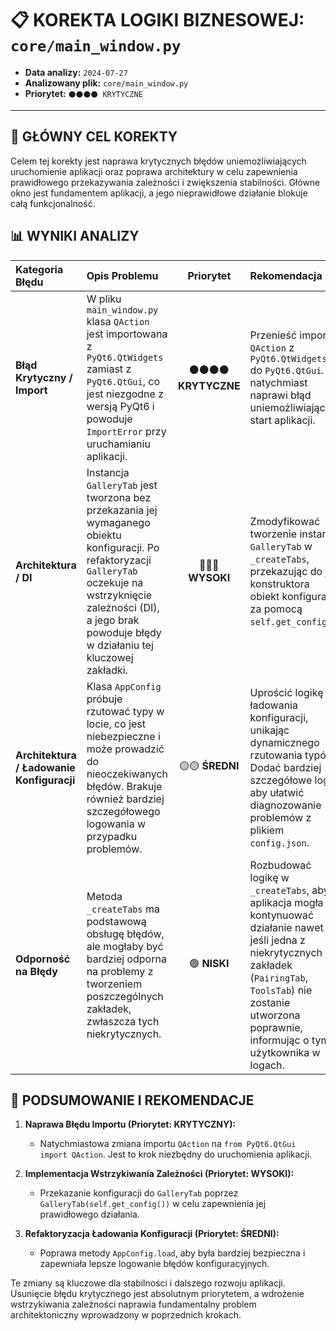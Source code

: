 # 📋 KOREKTA LOGIKI BIZNESOWEJ: `core/main_window.py`

- **Data analizy:** `2024-07-27`
- **Analizowany plik:** `core/main_window.py`
- **Priorytet:** `⚫⚫⚫⚫ KRYTYCZNE`

---

## 🎯 GŁÓWNY CEL KOREKTY

Celem tej korekty jest naprawa krytycznych błędów uniemożliwiających uruchomienie aplikacji oraz poprawa architektury w celu zapewnienia prawidłowego przekazywania zależności i zwiększenia stabilności. Główne okno jest fundamentem aplikacji, a jego nieprawidłowe działanie blokuje całą funkcjonalność.

## 📊 WYNIKI ANALIZY

| Kategoria Błędu                           | Opis Problemu                                                                                                                                                                                                                      |       Priorytet        | Rekomendacja                                                                                                                                                                                                                 |
| :---------------------------------------- | :--------------------------------------------------------------------------------------------------------------------------------------------------------------------------------------------------------------------------------- | :--------------------: | :--------------------------------------------------------------------------------------------------------------------------------------------------------------------------------------------------------------------------- |
| **Błąd Krytyczny / Import**               | W pliku `main_window.py` klasa `QAction` jest importowana z `PyQt6.QtWidgets` zamiast z `PyQt6.QtGui`, co jest niezgodne z wersją PyQt6 i powoduje `ImportError` przy uruchamianiu aplikacji.                                      | ⚫⚫⚫⚫ **KRYTYCZNE** | Przenieść import `QAction` z `PyQt6.QtWidgets` do `PyQt6.QtGui`. To natychmiast naprawi błąd uniemożliwiający start aplikacji.                                                                                               |
| **Architektura / DI**                     | Instancja `GalleryTab` jest tworzona bez przekazania jej wymaganego obiektu konfiguracji. Po refaktoryzacji `GalleryTab` oczekuje na wstrzyknięcie zależności (DI), a jego brak powoduje błędy w działaniu tej kluczowej zakładki. |   🔴🔴🔴 **WYSOKI**    | Zmodyfikować tworzenie instancji `GalleryTab` w `_createTabs`, przekazując do jej konstruktora obiekt konfiguracji za pomocą `self.get_config()`.                                                                            |
| **Architektura / Ładowanie Konfiguracji** | Klasa `AppConfig` próbuje rzutować typy w locie, co jest niebezpieczne i może prowadzić do nieoczekiwanych błędów. Brakuje również bardziej szczegółowego logowania w przypadku problemów.                                         |    🟡🟡 **ŚREDNI**     | Uprościć logikę ładowania konfiguracji, unikając dynamicznego rzutowania typów. Dodać bardziej szczegółowe logi, aby ułatwić diagnozowanie problemów z plikiem `config.json`.                                                |
| **Odporność na Błędy**                    | Metoda `_createTabs` ma podstawową obsługę błędów, ale mogłaby być bardziej odporna na problemy z tworzeniem poszczególnych zakładek, zwłaszcza tych niekrytycznych.                                                               |      🟢 **NISKI**      | Rozbudować logikę w `_createTabs`, aby aplikacja mogła kontynuować działanie nawet jeśli jedna z niekrytycznych zakładek (`PairingTab`, `ToolsTab`) nie zostanie utworzona poprawnie, informując o tym użytkownika w logach. |

## 🎯 PODSUMOWANIE I REKOMENDACJE

1.  **Naprawa Błędu Importu (Priorytet: KRYTYCZNY):**

    - Natychmiastowa zmiana importu `QAction` na `from PyQt6.QtGui import QAction`. Jest to krok niezbędny do uruchomienia aplikacji.

2.  **Implementacja Wstrzykiwania Zależności (Priorytet: WYSOKI):**

    - Przekazanie konfiguracji do `GalleryTab` poprzez `GalleryTab(self.get_config())` w celu zapewnienia jej prawidłowego działania.

3.  **Refaktoryzacja Ładowania Konfiguracji (Priorytet: ŚREDNI):**
    - Poprawa metody `AppConfig.load`, aby była bardziej bezpieczna i zapewniała lepsze logowanie błędów konfiguracyjnych.

Te zmiany są kluczowe dla stabilności i dalszego rozwoju aplikacji. Usunięcie błędu krytycznego jest absolutnym priorytetem, a wdrożenie wstrzykiwania zależności naprawia fundamentalny problem architektoniczny wprowadzony w poprzednich krokach.
